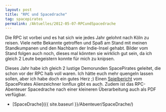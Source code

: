 ```yaml
---
layout: post
title: "RPC und Spacedrache"
tag: spacepirates
permalink: /Aktuelles/2012-05-07-RPCundSpacedrache
---
```


Die RPC ist vorbei und es hat sich wie jedes Jahr gelohnt nach Köln zu reisen. Viele nette Bekannte getroffen und Spaß am Stand mit meinen Standkumpanen und den Nachbarn der Indie-Insel gehabt. Bilder vom Stand folgen auch noch, dieses mal könnten sie wirklich gut sein, da ich gleich 2 Leute begeistern konnte für mich zu knipsen.

Dieses Jahr habe ich gleich 2 lustige Demorunden SpacePirates geleitet, die schon vor der RPC halb voll waren. Ich hätte euch mehr quengeln lassen sollen, aber ich habe doch ein gutes Herz ;) Einen [Spielbericht](http:/tanelorn.net/.php/topic,74620.0.html) vom SpacePirates Alienzeichner Ionflux gibt es auch. Zudem ist das RPC-Abenteuer Spacedrache nach einer kleineren Überarbeitung auch als PDF verfügbar.

- [SpaceDrache]({{ site.baseurl }}/Abenteuer/SpaceDrache/)
